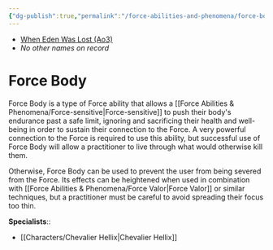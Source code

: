 ```yaml
---
{"dg-publish":true,"permalink":"/force-abilities-and-phenomena/force-body/","tags":["universal","control","forcepower"],"noteIcon":"saber1"}
---
```


- [When Eden Was Lost (Ao3)](https://archiveofourown.org/works/19334440)
- *No other names on record*
# Force Body
Force Body is a type of Force ability that allows a [[Force Abilities & Phenomena/Force-sensitive\|Force-sensitive]] to push their body's endurance past a safe limit, ignoring and sacrificing their health and well-being in order to sustain their connection to the Force. A very powerful connection to the Force is required to use this ability, but successful use of Force Body will allow a practitioner to live through what would otherwise kill them. 

Otherwise, Force Body can be used to prevent the user from being severed from the Force. Its effects can be heightened when used in combination with [[Force Abilities & Phenomena/Force Valor\|Force Valor]] or similar techniques, but a practitioner must be careful to avoid spreading their focus too thin.

**Specialists**::
- [[Characters/Chevalier Hellix\|Chevalier Hellix]]